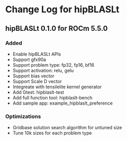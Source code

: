 # Change Log for hipBLASLt

## hipBLASLt 0.1.0 for ROCm 5.5.0
### Added
- Enable hipBLASLt APIs
- Support gfx90a
- Support problem type: fp32, fp16, bf16
- Support activation: relu, gelu
- Support bias vector
- Support Scale D vector
- Integreate with tensilelite kernel generator
- Add Gtest: hipblaslt-test
- Add full function tool: hipblaslt-bench
- Add sample app: example_hipblaslt_preference
### Optimizations
- Gridbase solution search algorithm for untuned size
- Tune 10k sizes for each problem type
